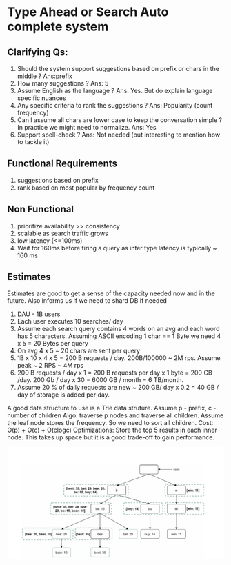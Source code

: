 # Type Ahead or Search Auto complete system

## Clarifying Qs:
1. Should the system support suggestions based on prefix or chars in the middle ? Ans:prefix
2. How many suggestions ? Ans: 5
3. Assume English as the language ? Ans: Yes. But do explain language specific nuances
4. Any specific criteria to rank the suggestions ? Ans: Popularity (count frequency)
5. Can I assume all chars are lower case to keep the conversation simple ? In practice we might need to normalize. Ans: Yes
6. Support spell-check ? Ans: Not needed (but interesting to mention how to tackle it)

## Functional Requirements
1. suggestions based on prefix
2. rank based on most popular by frequency count

## Non Functional
1. prioritize availability >> consistency
2. scalable as search traffic grows
3. low latency (<=100ms)
4. Wait for 160ms before firing a query as inter type latency is typically ~ 160 ms 

## Estimates 
Estimates are good to get a sense of the capacity needed now and in the future. Also informs us if we need to shard DB if needed

1. DAU - 1B users
2. Each user executes 10 searches/ day
3. Assume each search query contains 4 words on an avg and each word has 5 characters. Assuming ASCII encoding 1 char == 1 Byte we need 4 x 5 = 20 Bytes per query
4. On avg 4 x 5 = 20 chars are sent per query
5. 1B x 10 x 4 x 5 = 200 B requests / day. 200B/100000 ~ 2M rps. Assume peak ~ 2 RPS ~ 4M rps 
6. 200 B requests / day x 1 = 200 B requests per day x 1 byte = 200 GB /day. 200 Gb / day x 30 = 6000 GB / month = 6 TB/month.
7. Assume 20 % of daily requests are new ~ 200 GB/ day x 0.2 = 40 GB / day of storage is added per day.

A good data structure to use is a Trie data struture. 
Assume p - prefix, c - number of children
Algo: traverse p nodes and traverse all children. Assume the leaf node stores the frequency. So we need to sort all children. 
Cost: O(p) + O(c) + O(clogc)
Optimizations:
Store the top 5 results in each inner node. This takes up space but it is a good trade-off to gain performance.

![image info](./images/trie_each_node_storing_top_n_results.png)




 
   
